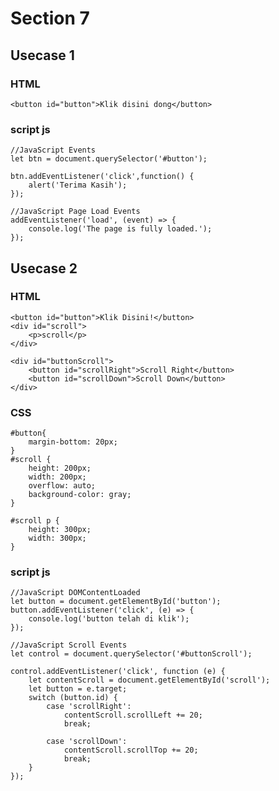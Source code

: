 # Section 7

## Usecase 1

### HTML
    <button id="button">Klik disini dong</button>

### script js
    //JavaScript Events
    let btn = document.querySelector('#button');

    btn.addEventListener('click',function() {
        alert('Terima Kasih');
    });

    //JavaScript Page Load Events
    addEventListener('load', (event) => {
        console.log('The page is fully loaded.');
    });

## Usecase 2

### HTML
    <button id="button">Klik Disini!</button>
    <div id="scroll">
        <p>scroll</p>
    </div>

    <div id="buttonScroll">
        <button id="scrollRight">Scroll Right</button>
        <button id="scrollDown">Scroll Down</button>
    </div>

### CSS
    #button{
        margin-bottom: 20px;
    }
    #scroll {
        height: 200px;
        width: 200px;
        overflow: auto;
        background-color: gray;
    }

    #scroll p {
        height: 300px;
        width: 300px;
    }

### script js
    //JavaScript DOMContentLoaded
    let button = document.getElementById('button');
    button.addEventListener('click', (e) => {
        console.log('button telah di klik');
    });

    //JavaScript Scroll Events
    let control = document.querySelector('#buttonScroll');

    control.addEventListener('click', function (e) {
        let contentScroll = document.getElementById('scroll');
        let button = e.target;
        switch (button.id) {
            case 'scrollRight':
                contentScroll.scrollLeft += 20;
                break;

            case 'scrollDown':
                contentScroll.scrollTop += 20;
                break;
        }
    });